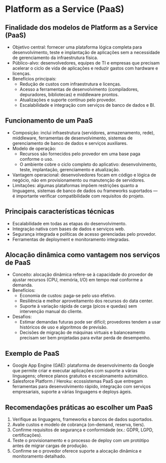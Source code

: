 # Platform as a Service (PaaS)

## Finalidade dos modelos de Platform as a Service (PaaS)

- Objetivo central: fornecer uma plataforma lógica completa para desenvolvimento, teste e implantação de aplicações sem a necessidade de gerenciamento da infraestrutura física.
- Público-alvo: desenvolvedores, equipes de TI e empresas que precisam acelerar o ciclo de vida de aplicações e reduzir gastos com hardware e licenças.
- Benefícios principais:
	- Redução de custos com infraestrutura e licenças.
	- Acesso a ferramentas de desenvolvimento (compiladores, depuradores, bibliotecas) e middleware prontos.
	- Atualizações e suporte contínuo pelo provedor.
	- Escalabilidade e integração com serviços de banco de dados e BI.

## Funcionamento de um PaaS

- Composição: inclui infraestrutura (servidores, armazenamento, rede), middleware, ferramentas de desenvolvimento, sistemas de gerenciamento de banco de dados e serviços auxiliares.
- Modelo de operação:
	- Recursos são fornecidos pelo provedor em uma base paga conforme o uso.
	- O ambiente cobre o ciclo completo do aplicativo: desenvolvimento, teste, implantação, gerenciamento e atualização.
- Vantagem operacional: desenvolvedores focam em código e lógica de negócio, não em provisionamento ou manutenção de servidores.
- Limitações: algumas plataformas impõem restrições quanto a linguagens, sistemas de banco de dados ou frameworks suportados — é importante verificar compatibilidade com requisitos do projeto.

## Principais características técnicas

- Escalabilidade em todas as etapas do desenvolvimento.
- Integração nativa com bases de dados e serviços web.
- Segurança integrada e políticas de acesso gerenciadas pelo provedor.
- Ferramentas de deployment e monitoramento integradas.

## Alocação dinâmica como vantagem nos serviços de PaaS

- Conceito: alocação dinâmica refere-se à capacidade do provedor de ajustar recursos (CPU, memória, I/O) em tempo real conforme a demanda.
- Benefícios:
	- Economia de custos: paga-se pelo uso efetivo.
	- Resiliência e melhor aproveitamento dos recursos do data center.
	- Suporte à variação rápida de carga (picos e quedas) sem intervenção manual do cliente.
- Desafios:
	- Estimar demandas futuras pode ser difícil; provedores tendem a usar históricos de uso e algoritmos de previsão.
	- Decisões de migração de máquinas virtuais e balanceamento precisam ser bem projetadas para evitar perda de desempenho.

## Exemplo de PaaS

- Google App Engine (GAE): plataforma de desenvolvimento da Google que permite criar e executar aplicações com suporte a várias linguagens; oferece planos gratuitos e escalonamento automático.
- Salesforce Platform / Heroku: ecossistemas PaaS que entregam ferramentas para desenvolvimento rápido, integração com serviços empresariais, suporte a várias linguagens e deploys ágeis.

## Recomendações práticas ao escolher um PaaS

1. Verifique as linguagens, frameworks e bancos de dados suportados.
2. Avalie custos e modelo de cobrança (on-demand, reserva, tiers).
3. Confirme requisitos de segurança e conformidade (ex.: GDPR, LGPD, certificações).
4. Teste o provisionamento e o processo de deploy com um protótipo antes de migrar cargas de produção.
5. Confirme se o provedor oferece suporte a alocação dinâmica e monitoramento detalhado.
